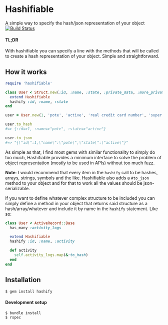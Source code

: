 # Hashifiable

A simple way to specify the hash/json representation of your object
[![Build Status](https://travis-ci.org/pote/hashifiable.png?branch=master)](https://travis-ci.org/pote/hashifiable)

#### TL;DR

With hashifiable you can specify a line with the methods that will be called to
create a hash representation of your object. Simple and straightforward.

## How it works

```ruby
require 'hashifiable'

class User < Struct.new(:id, :name, :state, :private_data, :more_private_data)
  extend Hashifiable
  hashify :id, :name, :state
end

user = User.new(1, 'pote', 'active', 'real credit card number', 'super secret token')

user.to_hash
#=> {:id=>1, :name=>"pote", :state=>"active"}

user.to_json
#=> "{\"id\":1,\"name\":\"pote\",\"state\":\"active\"}"
```

As simple as that, I find most gems with similar functionality to simply do too much, Hashifiable provides a minimum interface
to solve the problem of object representation (mostly to be used in APIs) without too much fuzz.

**Note**: I would recommend that every item in the `hashify` call to be hashes, arrays, strings, symbols and the like. Hashifiable also adds
a `#to_json` method to your object and for that to work all the values should be json-serializable. 

If you want to define whatever complex structure to be included you can simply define a method in your object that returns said structure as a hash/array/whatever and include it by name in the `hashify` statement. Like so:

```ruby
class User < ActiveRecord::Base
  has_many :activity_logs

  extend Hashifiable
  hashify :id, :name, :activity

  def activity
    self.activity_logs.map(&:to_hash)
  end
end
```

## Installation

```
$ gem install hashify
```

#### Development setup

```
$ bundle install
$ rspec
```
